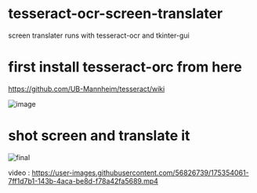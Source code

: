 # tesseract-ocr-screen-translater
screen translater runs with tesseract-ocr and tkinter-gui

# first install tesseract-orc from here
https://github.com/UB-Mannheim/tesseract/wiki

![image](https://user-images.githubusercontent.com/56826739/175355211-6c27936f-80ab-4ace-a046-74e3ba309d0c.png)


# shot screen and translate it
![final](https://user-images.githubusercontent.com/56826739/175353636-386823d6-c2d7-454c-9cb0-8cce20e97995.gif)

video : https://user-images.githubusercontent.com/56826739/175354061-7ff1d7b1-143b-4aca-be8d-f78a42fa5689.mp4

